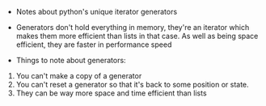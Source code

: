 - Notes about python's unique iterator generators

- Generators don't hold everything in memory,       they're an iterator which makes them more efficient than lists in that case. As well as being space efficient, they are faster in performance speed

- Things to note about generators:
1. You can't make a copy of a generator
2. You can't reset a generator so that it's back to some position or state.
3. They can be way more space and time efficient than lists